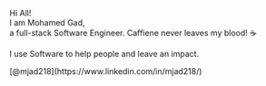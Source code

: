 <div > 
  <p>Hi All! <br> 
    I am Mohamed Gad, <br>
     a full-stack Software Engineer. Caffiene never leaves my blood! ☕
  </p>
  <p> 
    I use Software to help people and leave an impact. <br>
</p>
  
</div> 
    [@mjad218](https://www.linkedin.com/in/mjad218/)
